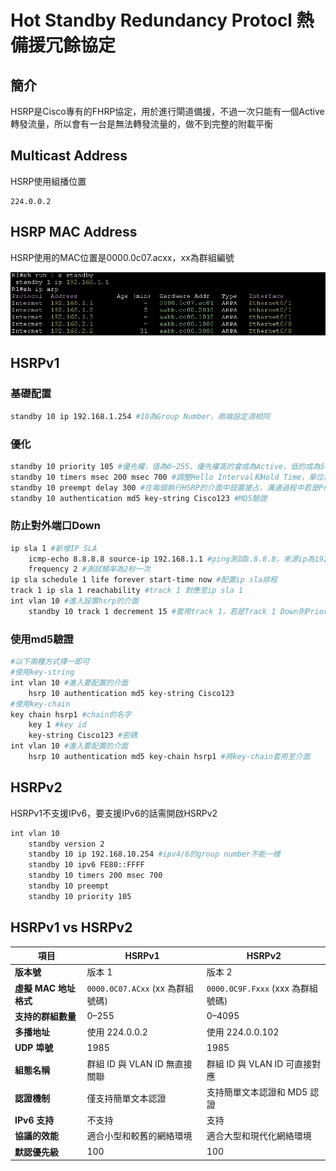 # Hot Standby Redundancy Protocl 熱備援冗餘協定 #

## 簡介 ##

HSRP是Cisco專有的FHRP協定，用於進行閘道備援，不過一次只能有一個Active轉發流量，所以會有一台是無法轉發流量的，做不到完整的附載平衡

## Multicast Address ##

HSRP使用組播位置

    224.0.0.2

## HSRP MAC Address ##

HSRP使用的MAC位置是0000.0c07.acxx，xx為群組編號

![](Image/MAC.png)

## HSRPv1 ##

### 基礎配置 ###

```bash
standby 10 ip 192.168.1.254 #10為Group Number，兩端設定須相同
```
### 優化 ###

```bash
standby 10 priority 105 #優先權，值為0~255，優先權高的會成為Active，低的成為Standby，預設為100
standby 10 timers msec 200 msec 700 #調整Hello Interval和Hold Time，單位為毫秒，預設Hello Interval為3秒，Hold Time為10秒導致溝通速度慢，可適當調整以增進效能
standby 10 preempt delay 300 #在每個執行HSRP的介面中設置搶占，溝通過程中若是Priority發生變化，會依照最新的Priority決定設備將扮演Active or Standby，不一定要配置Delay，配置Preempt Delay用意是當故障接口重新復原後，將檢測到有一Active，Standby會先等待Delay時間後再接管Active，避免Active路由器未準備好就直接進行接管，可能會有一段時間無法上網的情況，可以依情況以及機器效能調整Delay時間
standby 10 authentication md5 key-string Cisco123 #MD5驗證
```

### 防止對外端口Down ### 

```bash
ip sla 1 #新增IP SLA
    icmp-echo 8.8.8.8 source-ip 192.168.1.1 #ping測試8.8.8.8，來源ip為192.168.1.1
    frequency 2 #測試頻率為2秒一次
ip sla schedule 1 life forever start-time now #配置ip sla排程
track 1 ip sla 1 reachability #track 1 對應至ip sla 1
int vlan 10 #進入設置hsrp的介面
    standby 10 track 1 decrement 15 #套用track 1，若是Track 1 Down則Priority減15 ，追蹤對外介面，當介面出現問題時會自動將Priority降低，使其他正常的設備扮演Active
```

### 使用md5驗證 ###

```bash
#以下兩種方式擇一即可
#使用key-string
int vlan 10 #進入要配置的介面
    hsrp 10 authentication md5 key-string Cisco123
#使用key-chain
key chain hsrp1 #chain的名字
    key 1 #key id 
    key-string Cisco123 #密碼
int vlan 10 #進入要配置的介面
    hsrp 10 authentication md5 key-chain hsrp1 #將key-chain套用至介面
```

## HSRPv2 ##

HSRPv1不支援IPv6，要支援IPv6的話需開啟HSRPv2

```bash
int vlan 10
    standby version 2
    standby 10 ip 192.168.10.254 #ipv4/6的group number不能一樣
    standby 10 ipv6 FE80::FFFF
    standby 10 timers 200 msec 700 
    standby 10 preempt 
    standby 10 priority 105 
```


## HSRPv1 vs HSRPv2 ##

| **項目**               | **HSRPv1**                          | **HSRPv2**                           |  
|------------------------|-------------------------------------|--------------------------------------|  
| **版本號**             | 版本 1                              | 版本 2                               |  
| **虛擬 MAC 地址格式**   | `0000.0C07.ACxx` (xx 為群組號碼)    | `0000.0C9F.Fxxx` (xxx 為群組號碼)   |  
| **支持的群組數量**      | 0–255                              | 0–4095                              |  
| **多播地址**            | 使用 224.0.0.2                      | 使用 224.0.0.102                     |  
| **UDP 埠號**           | 1985                               | 1985                                |  
| **組態名稱**            | 群組 ID 與 VLAN ID 無直接關聯       | 群組 ID 與 VLAN ID 可直接對應       |  
| **認證機制**           | 僅支持簡單文本認證                  | 支持簡單文本認證和 MD5 認證         |  
| **IPv6 支持**           | 不支持                              | 支持                                |  
| **協議的效能**          | 適合小型和較舊的網絡環境             | 適合大型和現代化網絡環境            |  
| **默認優先級**          | 100                                | 100                                 |  

